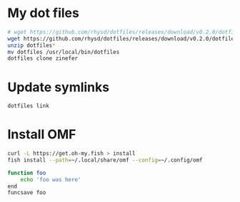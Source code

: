 # My dot files

```sh
# wget https://github.com/rhysd/dotfiles/releases/download/v0.2.0/dotfiles_linux_arm.zip
wget https://github.com/rhysd/dotfiles/releases/download/v0.2.0/dotfiles_linux_amd64.zip
unzip dotfiles*
mv dotfiles /usr/local/bin/dotfiles
dotfiles clone zinefer
```

# Update symlinks
```sh
dotfiles link
```

# Install OMF

```sh
curl -L https://get.oh-my.fish > install
fish install --path=~/.local/share/omf --config=~/.config/omf
```

```sh
function foo
    echo 'foo was here'
end
funcsave foo
```
